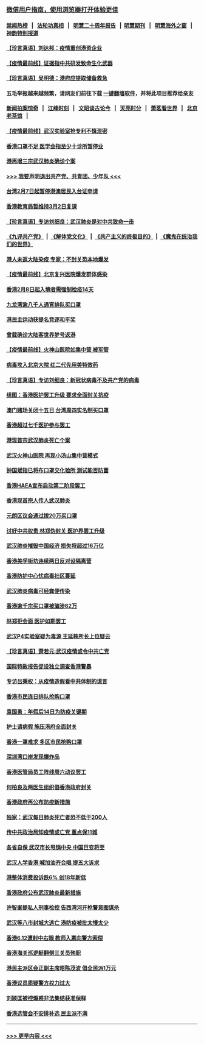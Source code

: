 ### [微信用户指南，使用浏览器打开体验更佳](https://github.com/gfw-breaker/banned-news1/blob/master/indexes/wechat-guide.md?t=0)
#### [禁闻热榜](热点新闻.md?t=0)  &nbsp;&nbsp;|&nbsp;&nbsp; [法轮功真相](https://github.com/gfw-breaker/truth/blob/master/README.md?t=0) &nbsp;&nbsp;|&nbsp;&nbsp; [明慧二十周年报告](https://github.com/gfw-breaker/mh-reports/blob/master/README.md?t=0) &nbsp;&nbsp;|&nbsp;&nbsp;[明慧期刊](https://github.com/gfw-breaker/mh-qikan) &nbsp;&nbsp;|&nbsp;&nbsp; [明慧海外之窗](https://github.com/gfw-breaker/mh-news/blob/master/README.md?t=0) &nbsp;&nbsp;|&nbsp;&nbsp; [神韵特别报道](https://github.com/gfw-breaker/mh-news/blob/master/shenyun.md?t=0)
#### [【珍言真语】刘达邦：疫情重创港资企业](../pages/nsc415/n11854274.md?t=02090855) 
#### [【疫情最前线】证据指中共研发致命生化武器](../pages/nsc415/n11853087.md?t=02090855) 
#### [【珍言真语】吴明德：港府应提取储备救急](../pages/nsc415/n11852734.md?t=02090855) 
#### 五毛举报越来越频繁，请网友们前往下载 [一键翻墙软件](https://github.com/gfw-breaker/ssr-accounts)，并将此项目推荐给亲友
#### [新闻拍案惊奇](https://github.com/gfw-breaker/banned-news1/blob/master/pages/link4.md) &nbsp;&nbsp;|&nbsp;&nbsp; [江峰时刻](https://github.com/gfw-breaker/banned-news1/blob/master/pages/link4.md) &nbsp;&nbsp;|&nbsp;&nbsp; [文昭谈古论今](https://github.com/gfw-breaker/banned-news1/blob/master/pages/link4.md) &nbsp;&nbsp;|&nbsp;&nbsp; [天亮时分](https://github.com/gfw-breaker/banned-news1/blob/master/pages/link4.md) &nbsp;&nbsp;|&nbsp;&nbsp; [萧茗看世界](https://github.com/gfw-breaker/banned-news1/blob/master/pages/link4.md) &nbsp;&nbsp;|&nbsp;&nbsp; [北京老茶馆](https://github.com/gfw-breaker/banned-news1/blob/master/pages/link4.md) &nbsp;&nbsp;|&nbsp;&nbsp; 
#### [【疫情最前线】武汉实验室抢专利不慎泄密](../pages/nsc415/n11850310.md?t=02090855) 
#### [香港口罩不足 医学会指至少十诊所暂停业](../pages/nsc415/n11850301.md?t=02090855) 
#### [港再增三宗武汉肺炎确诊个案](../pages/nsc415/n11850328.md?t=02090855) 
#### [>>> 我要声明退出共产党、共青团、少年队 <<<](https://github.com/begood0513/goodnews/blob/master/quit/letter.md) 
#### [台湾2月7日起暂停港澳居民入台证申请](../pages/nsc415/n11850304.md?t=02090855) 
#### [香港教育局暂维持3月2日复课](../pages/nsc415/n11850260.md?t=02090855) 
#### [【珍言真语】专访刘细良：武汉肺炎是对中共致命一击](../pages/nsc415/n11849934.md?t=02090855) 
#### [《九评共产党》](https://github.com/begood0513/9ping.md/blob/master/README.md) &nbsp;|&nbsp; [《解体党文化》](../../../../jtdwh.md/blob/master/README.md)  &nbsp;|&nbsp; [《共产主义的终极目的》](../../../../gczydzjmd.md/blob/master/README.md) &nbsp;|&nbsp; [《魔鬼在统治我们的世界》](../../../../mgztzwmdsj.md/blob/master/README.md) 
#### [港人未返大陆染疫 专家：不封关恐本地爆发](../pages/nsc415/n11848021.md?t=02090855) 
#### [【疫情最前线】北京复兴医院爆发群体感染](../pages/nsc415/n11847626.md?t=02090855) 
#### [香港2月8日起入境者需强制检疫14天](../pages/nsc415/n11847658.md?t=02090855) 
#### [九龙湾逾八千人通宵排队买口罩](../pages/nsc415/n11847647.md?t=02090855) 
#### [港民主运动获提名竞逐和平奖](../pages/nsc415/n11847633.md?t=02090855) 
#### [曾载确诊大陆客世界梦号返港](../pages/nsc415/n11847608.md?t=02090855) 
#### [【疫情最前线】火神山医院如集中营 被军管](../pages/nsc415/n11847524.md?t=02090855) 
#### [病毒攻入北京大院 红二代先用美特效药](../pages/nsc415/n11847427.md?t=02090855) 
#### [【珍言真语】专访刘细良：新冠状病毒不及共产党的病毒](../pages/nsc415/n11847164.md?t=02090855) 
#### [组图：香港医护罢工升级 要求全面封关抗疫](../pages/nsc415/n11844107.md?t=02090855) 
#### [澳门赌场关闭十五日 台湾周四实名制买口罩](../pages/nsc415/n11845083.md?t=02090855) 
#### [香港超过七千医护参与罢工](../pages/nsc415/n11845051.md?t=02090855) 
#### [港现首宗武汉肺炎死亡个案](../pages/nsc415/n11844998.md?t=02090855) 
#### [武汉火神山医院 再现小汤山集中营模式](../pages/nsc415/n11844763.md?t=02090855) 
#### [钟国斌指已将布口罩交化验所 测试能否防菌](../pages/nsc415/n11842783.md?t=02090855) 
#### [香港HAEA宣布启动第二阶段罢工](../pages/nsc415/n11842723.md?t=02090855) 
#### [香港现首宗人传人武汉肺炎](../pages/nsc415/n11842766.md?t=02090855) 
#### [元朗区议会通过拨20万买口罩](../pages/nsc415/n11842754.md?t=02090855) 
#### [讨好中共权贵 林郑伪封关 医护界罢工升级](../pages/nsc415/n11842359.md?t=02090855) 
#### [武汉肺炎摧毁中国经济 损失将超过16万亿](../pages/nsc415/n11839723.md?t=02090855) 
#### [香港美孚街坊连续两日反对设隔离营](../pages/nsc415/n11839962.md?t=02090855) 
#### [香港防护中心忧病毒社区蔓延](../pages/nsc415/n11839933.md?t=02090855) 
#### [武汉肺炎病毒可经粪便传染](../pages/nsc415/n11839939.md?t=02090855) 
#### [香港逾千宗买口罩被骗涉82万](../pages/nsc415/n11839914.md?t=02090855) 
#### [林郑拒会面 医护如期罢工](../pages/nsc415/n11839892.md?t=02090855) 
#### [武汉P4实验室疑为毒源 王延轶所长上位疑云](../pages/nsc415/n11835543.md?t=02090855) 
#### [【珍言真语】萧若元:武汉疫情或令中共亡党](../pages/nsc415/n11829394.md?t=02090855) 
#### [国际特赦报告促设独立调查香港警暴](../pages/nsc415/n11833845.md?t=02090855) 
#### [专访吕秉权：从疫情造假看中共体制的谎言](../pages/nsc415/n11833813.md?t=02090855) 
#### [香港市民连日排队抢购口罩](../pages/nsc415/n11833794.md?t=02090855) 
#### [袁国勇：年假后14日为防疫关键期](../pages/nsc415/n11831088.md?t=02090855) 
#### [护士请病假 施压港府全面封关](../pages/nsc415/n11831030.md?t=02090855) 
#### [香港一罩难求 多区市民抢购口罩](../pages/nsc415/n11831002.md?t=02090855) 
#### [深圳湾口岸发现爆炸品](../pages/nsc415/n11828802.md?t=02090855) 
#### [香港医管局员工阵线周六动议罢工](../pages/nsc415/n11828762.md?t=02090855) 
#### [何柏良及两医生组织倡香港政府封关](../pages/nsc415/n11828749.md?t=02090855) 
#### [香港政府再公布防疫新措施](../pages/nsc415/n11828716.md?t=02090855) 
#### [独家：武汉每日肺炎死亡者恐不低于200人](../pages/nsc415/n11828240.md?t=02090855) 
#### [传中共政治局知疫情或亡党 重点保11城](../pages/nsc415/n11828145.md?t=02090855) 
#### [各省自保 武汉市长甩锅中央 中国巨变将至](../pages/nsc415/n11828021.md?t=02090855) 
#### [武汉人学香港 喊加油齐合唱 提五大诉求](../pages/nsc415/n11827046.md?t=02090855) 
#### [港整体消费投诉跌6% 创18年新低](../pages/nsc415/n11817280.md?t=02090855) 
#### [香港政府公布武汉肺炎最新措施](../pages/nsc415/n11817152.md?t=02090855) 
#### [许智峯提私人刑事检控 告西湾河开枪警意图谋杀](../pages/nsc415/n11817132.md?t=02090855) 
#### [武汉等八市封城大逃亡 港防疫被批太慢太少](../pages/nsc415/n11817058.md?t=02090855) 
#### [香港6.12遭射中右眼 教师入禀向警方索偿](../pages/nsc415/n11814678.md?t=02090855) 
#### [香港海关巡逻艇翻侧三关员殉职](../pages/nsc415/n11814604.md?t=02090855) 
#### [港民主派区会正副主席晤陈茂波 倡全民派1万元](../pages/nsc415/n11814582.md?t=02090855) 
#### [香港议员质疑警方权力过大](../pages/nsc415/n11814560.md?t=02090855) 
#### [刘颕匡被控煽惑非法集结获准保释](../pages/nsc415/n11811727.md?t=02090855) 
#### [香港选管会不安排补选 民主派不满](../pages/nsc415/n11811691.md?t=02090855) 

----
#### [ >>> 更早内容 <<< ](../indexes/nsc415-earlier.md)
